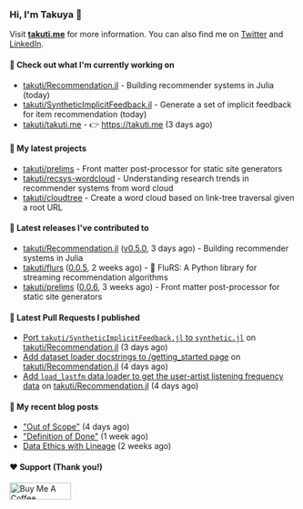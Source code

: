 ### Hi, I'm Takuya 👋

Visit **[takuti.me](https://takuti.me/)** for more information. You can also find me on [Twitter](https://twitter.com/takuti) and [LinkedIn](https://linkedin.com/in/takuti).

#### 👷 Check out what I'm currently working on


- [takuti/Recommendation.jl](https://github.com/takuti/Recommendation.jl) - Building recommender systems in Julia (today)
- [takuti/SyntheticImplicitFeedback.jl](https://github.com/takuti/SyntheticImplicitFeedback.jl) - Generate a set of implicit feedback for item recommendation (today)
- [takuti/takuti.me](https://github.com/takuti/takuti.me) - :point_right: https://takuti.me (3 days ago)

#### 🌱 My latest projects


- [takuti/prelims](https://github.com/takuti/prelims) - Front matter post-processor for static site generators
- [takuti/recsys-wordcloud](https://github.com/takuti/recsys-wordcloud) - Understanding research trends in recommender systems from word cloud
- [takuti/cloudtree](https://github.com/takuti/cloudtree) - Create a word cloud based on link-tree traversal given a root URL

#### 🔭 Latest releases I've contributed to


- [takuti/Recommendation.jl](https://github.com/takuti/Recommendation.jl) ([v0.5.0](https://github.com/takuti/Recommendation.jl/releases/tag/v0.5.0), 3 days ago) - Building recommender systems in Julia
- [takuti/flurs](https://github.com/takuti/flurs) ([0.0.5](https://github.com/takuti/flurs/releases/tag/0.0.5), 2 weeks ago) - :ocean: FluRS: A Python library for streaming recommendation algorithms
- [takuti/prelims](https://github.com/takuti/prelims) ([0.0.6](https://github.com/takuti/prelims/releases/tag/0.0.6), 3 weeks ago) - Front matter post-processor for static site generators

#### 🔨 Latest Pull Requests I published


- [Port `takuti/SyntheticImplicitFeedback.jl` to `synthetic.jl`](https://github.com/takuti/Recommendation.jl/pull/47) on [takuti/Recommendation.jl](https://github.com/takuti/Recommendation.jl) (3 days ago)
- [Add dataset loader docstrings to /getting_started page](https://github.com/takuti/Recommendation.jl/pull/45) on [takuti/Recommendation.jl](https://github.com/takuti/Recommendation.jl) (4 days ago)
- [Add `load_lastfm` data loader to get the user-artist listening frequency data](https://github.com/takuti/Recommendation.jl/pull/43) on [takuti/Recommendation.jl](https://github.com/takuti/Recommendation.jl) (4 days ago)

#### 📜 My recent blog posts

- [&#34;Out of Scope&#34;](https://takuti.me/note/creating-now-page/) (4 days ago)
- [&#34;Definition of Done&#34;](https://takuti.me/note/definition-of-done/) (1 week ago)
- [Data Ethics with Lineage](https://takuti.me/note/airflow-lineage/) (2 weeks ago)

#### ❤️ Support (Thank you!)

<a href="https://www.buymeacoffee.com/takuti" target="_blank"><img src="https://cdn.buymeacoffee.com/buttons/v2/default-yellow.png" alt="Buy Me A Coffee" style="height: 30px !important;width: 108px !important;" ></a>
